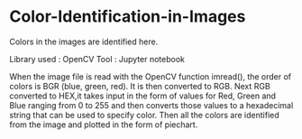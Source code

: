# Color-Identification-in-Images
Colors in the images are identified here.

Library used : OpenCV
Tool : Jupyter notebook

When the image file is read with the OpenCV function imread(), the order of colors is BGR (blue, green, red). 
It is then converted to RGB.
Next RGB converted to HEX,it takes input in the form of values for Red, Green and Blue ranging from 0 to 255 and then converts those values to a hexadecimal string that can be used to specify color.
Then all the colors are identified from the image and plotted in the form of piechart.
